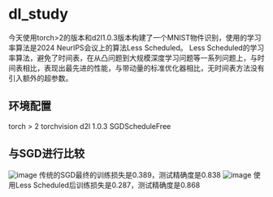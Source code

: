 # dl_study

今天使用torch>2的版本和d2l1.0.3版本构建了一个MNIST物件识别，使用的学习率算法是2024 NeurIPS会议上的算法Less Scheduled。
Less Scheduled的学习率算法，避免了时间表，在从凸问题到大规模深度学习问题等一系列问题上，与时间表相比，表现出最先进的性能，与带动量的标准优化器相比，无时间表方法没有引入额外的超参数。
## 环境配置

torch > 2
torchvision
d2l 1.0.3
SGDScheduleFree

## 与SGD进行比较

![image](https://github.com/user-attachments/assets/917c7cfd-93a5-415f-8838-280dabc1a6b3)
传统的SGD最终的训练损失是0.389，测试精确度是0.838
![image](https://github.com/user-attachments/assets/7c9678ca-4ba6-4425-bd3c-0f6bf7d73fd5)
使用Less Scheduled后训练损失是0.287，测试精确度是0.868
